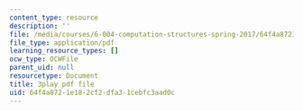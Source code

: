```yaml
---
content_type: resource
description: ''
file: /media/courses/6-004-computation-structures-spring-2017/64f4a8721e182cf2dfa31cebfc3aad0c_TSmui37yrL8.pdf
file_type: application/pdf
learning_resource_types: []
ocw_type: OCWFile
parent_uid: null
resourcetype: Document
title: 3play pdf file
uid: 64f4a872-1e18-2cf2-dfa3-1cebfc3aad0c
---
```

